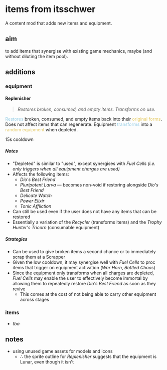 # items from itsschwer

A content mod that adds new items and equipment.

## aim
to add items that synergise with existing game mechanics, maybe (and without diluting the item pool).

## additions

### equipment

#### **Replenisher**
> *Restores broken, consumed, and empty items. Transforms on use.*

<span style="color: #95cde5;">Restores</span> broken, consumed, and empty items back into their <span style="color: #e5c962;">original forms</span>. Does not affect items that can regenerate. Equipment <span style="color: #95cde5;">transforms</span> into a <span style="color: #e5c962;">random equipment</span> when depleted.

15s cooldown

##### *Notes*

- "Depleted" is similar to "used", except synergises with *Fuel Cells* *(i.e. only triggers when all equipment charges are used)*
- Affects the following items:
    - *Dio's Best Friend*
    - *Pluripotent Larva* — becomes non-void if restoring alongside *Dio's Best Friend*
    - *Delicate Watch*
    - *Power Elixir*
    - *Tonic Affliction*
- Can still be used even if the user does not have any items that can be restored
- Essentially a variation of the *Recycler* (transforms items) and the *Trophy Hunter's Tricorn* (consumable equipment)

##### *Strategies*
- Can be used to give broken items a second chance or to immediately scrap them at a Scrapper
- Given the low cooldown, it may synergise well with *Fuel Cells* to proc items that trigger on equipment activation (*War Horn*, *Bottled Chaos*)
- Since the equipment only transforms when all charges are depleted, *Fuel Cells* may enable the user to effectively become immortal by allowing them to repeatedly restore *Dio's Best Friend* as soon as they revive
    - This comes at the cost of not being able to carry other equipment across stages

### items
- *tba*
<!--
- void spare drone parts
    - *mainly because umbra-summoned col. droneman is OP and hard to see; also to add a third void red option*
    - → railgunner alt utility slow field?
    - → allies gain a buff ward (similar to celestine?)
        - *incentivise sticking together; maybe only organic allies?*
        - which buff?
            - warbanner?
            - lifesteal/leech?
- consumable (green?) — retaliation
    - on low health, trigger your on-kill effects at your location
        - *enable using on-kill effects against bosses*
        - *synergy with Replenisher*
-->

## notes
- using unused game assets for models and icons
    - ∴ the sprite outline for *Replenisher* suggests that the equipment is Lunar, even though it isn't
